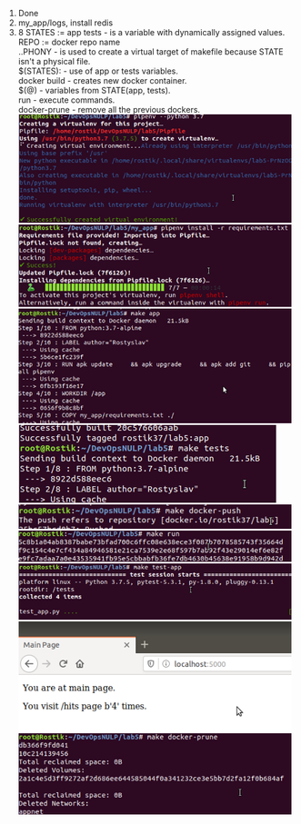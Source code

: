 1. Done</br>
2. my_app/logs, install redis</br>
3. 8 STATES := app tests - is a variable with dynamically assigned values.</br>
 REPO := docker repo name</br>
..PHONY - is used to create a virtual target of makefile because STATE isn't a physical file.</br>
 $(STATES): - use of app or tests variables.</br>
 docker build - creates new docker container.</br>
 $(@) - variables from STATE(app, tests).</br>
 run - execute commands.</br>
 docker-prune - remove all the previous dockers.</br>
![1](./img/1.png)</br>
![2](./img/2.png)</br>
![3](./img/3.png)</br>
![4](./img/4.png)</br>
![5](./img/5.png)</br>
![6](./img/6.png)</br>
![7](./img/7.png)</br>
![8](./img/8.png)</br>
![9](./img/9.png)</br>

